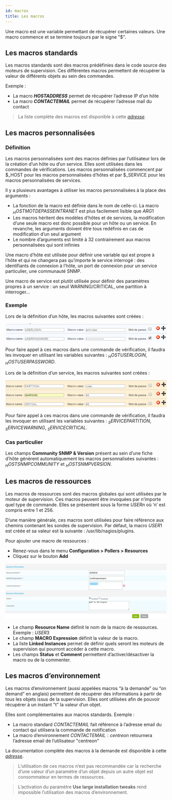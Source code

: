 ```yaml
---
id: macros
title: Les macros
---
```


Une macro est une variable permettant de récupérer certaines valeurs. Une macro commence et se termine toujours par le
signe "$".

## Les macros standards

Les macros standards sont des macros prédéfinies dans le code source des moteurs de supervision. Ces différentes macros
permettent de récupérer la valeur de différents objets au sein des commandes.

Exemple :

* La macro **$HOSTADDRESS$** permet de récupérer l’adresse IP d’un hôte
* La macro **$CONTACTEMAIL$** permet de récupérer l’adresse mail du contact

> La liste complète des macros est disponible à cette *[adresse](http://nagios.sourceforge.net/docs/3_0/macrolist)*.

## Les macros personnalisées

### Définition

Les macros personnalisées sont des macros définies par l’utilisateur lors de la création d’un hôte ou d’un service.
Elles sont utilisées dans les commandes de vérifications. Les macros personnalisées commencent par $_HOST pour les
macros personnalisées d’hôtes et par $_SERVICE pour les macros personnalisées de services.

Il y a plusieurs avantages à utiliser les macros personnalisées à la place des arguments :

* La fonction de la macro est définie dans le nom de celle-ci. La macro $_HOSTMOTDEPASSEINTRANET$ est plus facilement
  lisible que $ARG1$
* Les macros héritent des modèles d’hôtes et de services, la modification d’une seule macro est donc possible pour un
  hôte ou un service. En revanche, les arguments doivent être tous redéfinis en cas de modification d’un seul argument
* Le nombre d’arguments est limité à 32 contrairement aux macros personnalisées qui sont infinies

Une macro d’hôte est utilisée pour définir une variable qui est propre à l’hôte et qui ne changera pas qu’importe le
service interrogé : des identifiants de connexion à l’hôte, un port de connexion pour un service particulier, une
communauté SNMP.

Une macro de service est plutôt utilisée pour définir des paramètres propres à un service : un seuil WARNING/CRITICAL,
une partition à interroger...

### Exemple

Lors de la définition d’un hôte, les macros suivantes sont créées :

![image](../../assets/configuration/01hostmacros.png)

Pour faire appel à ces macros dans une commande de vérification, il faudra les invoquer en utilisant les variables
suivantes : $_HOSTUSERLOGIN$, $_HOSTUSERPASSWORD$.

Lors de la définition d’un service, les macros suivantes sont créées :

![image](../../assets/configuration/01servicemacros.png)

Pour faire appel à ces macros dans une commande de vérification, il faudra les invoquer en utilisant les variables
suivantes : $_SERVICEPARTITION$, $_SERVICEWARNING$, $_SERVICECRITICAL$.

### Cas particulier

Les champs **Community SNMP & Version** présent au sein d’une fiche d’hôte génèrent automatiquement les macros
personnalisées suivantes : $_HOSTSNMPCOMMUNITY$ et $_HOSTSNMPVERSION$.

## Les macros de ressources

Les macros de ressources sont des macros globales qui sont utilisées par le moteur de supervision. Ces macros peuvent
être invoquées par n’importe quel type de commande. Elles se présentent sous la forme $USERn$ où ‘n’ est compris entre
1 et 256.

D’une manière générale, ces macros sont utilisées pour faire référence aux chemins contenant les sondes de supervision.
Par défaut, la macro $USER1$ est créée et sa valeur est la suivante : /usr/lib/nagios/plugins.

Pour ajouter une macro de ressources :

* Renez-vous dans le menu **Configuration > Pollers > Resources**
* Cliquez sur le bouton **Add**

![image](../../assets/configuration/01macrosressources.png)

* Le champ **Resource Name** définit le nom de la macro de ressources. Exemple : $USER3$
* Le champ **MACRO Expression** définit la valeur de la macro.
* La liste **Linked Instances** permet de définir quels seront les moteurs de supervision qui pourront accéder à cette
  macro.
* Les champs **Status** et **Comment** permettent d’activer/désactiver la macro ou de la commenter.

## Les macros d’environnement

Les macros d’environnement (aussi appelées macros “à la demande” ou “on demand” en anglais) permettent de récupérer des
informations à partir de tous les objets issus de la supervision. Elles sont utilisées afin de pouvoir récupérer à un
instant "t" la valeur d’un objet.

Elles sont complémentaires aux macros standards. Exemple :

* La macro standard $CONTACTEMAIL$ fait référence à l’adresse email du contact qui utilisera la commande de notification
* La macro d’environnement $CONTACTEMAIL:centreon$ retournera l’adresse email de l’utilisateur "centreon"

La documentation complète des macros à la demande est disponible à cette *[adresse](http://nagios.sourceforge.net/docs/3_0/macrolist)*.

> L’utilisation de ces macros n’est pas recommandée car la recherche d’une valeur d’un paramètre d’un objet depuis un
> autre objet est consommateur en termes de ressources.

> L’activation du paramètre **Use large installation tweaks** rend impossible l’utilisation des macros d’environnement.

